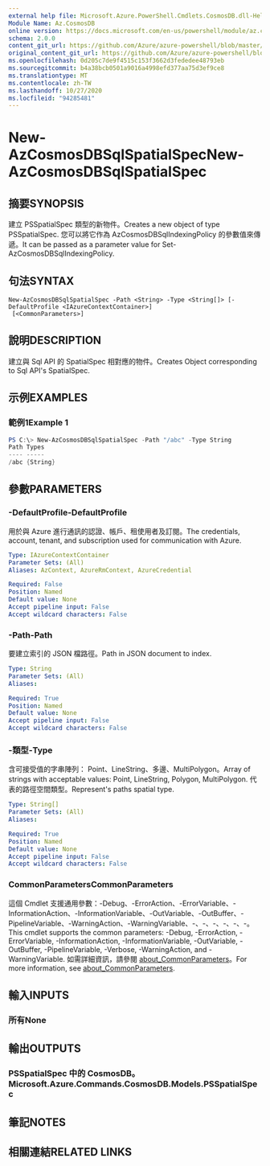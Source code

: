 ```yaml
---
external help file: Microsoft.Azure.PowerShell.Cmdlets.CosmosDB.dll-Help.xml
Module Name: Az.CosmosDB
online version: https://docs.microsoft.com/en-us/powershell/module/az.cosmosdb/new-azcosmosdbsqlspatialspec
schema: 2.0.0
content_git_url: https://github.com/Azure/azure-powershell/blob/master/src/CosmosDB/CosmosDB/help/New-AzCosmosDBSqlSpatialSpec.md
original_content_git_url: https://github.com/Azure/azure-powershell/blob/master/src/CosmosDB/CosmosDB/help/New-AzCosmosDBSqlSpatialSpec.md
ms.openlocfilehash: 0d205c7de9f4515c153f3662d3fededee48793eb
ms.sourcegitcommit: b4a38bcb0501a9016a4998efd377aa75d3ef9ce8
ms.translationtype: MT
ms.contentlocale: zh-TW
ms.lasthandoff: 10/27/2020
ms.locfileid: "94285481"
---
```

# <span data-ttu-id="03cb2-101">New-AzCosmosDBSqlSpatialSpec</span><span class="sxs-lookup"><span data-stu-id="03cb2-101">New-AzCosmosDBSqlSpatialSpec</span></span>

## <span data-ttu-id="03cb2-102">摘要</span><span class="sxs-lookup"><span data-stu-id="03cb2-102">SYNOPSIS</span></span>
<span data-ttu-id="03cb2-103">建立 PSSpatialSpec 類型的新物件。</span><span class="sxs-lookup"><span data-stu-id="03cb2-103">Creates a new object of type PSSpatialSpec.</span></span> <span data-ttu-id="03cb2-104">您可以將它作為 AzCosmosDBSqlIndexingPolicy 的參數值來傳遞。</span><span class="sxs-lookup"><span data-stu-id="03cb2-104">It can be passed as a parameter value for Set-AzCosmosDBSqlIndexingPolicy.</span></span>

## <span data-ttu-id="03cb2-105">句法</span><span class="sxs-lookup"><span data-stu-id="03cb2-105">SYNTAX</span></span>

```
New-AzCosmosDBSqlSpatialSpec -Path <String> -Type <String[]> [-DefaultProfile <IAzureContextContainer>]
 [<CommonParameters>]
```

## <span data-ttu-id="03cb2-106">說明</span><span class="sxs-lookup"><span data-stu-id="03cb2-106">DESCRIPTION</span></span>
<span data-ttu-id="03cb2-107">建立與 Sql API 的 SpatialSpec 相對應的物件。</span><span class="sxs-lookup"><span data-stu-id="03cb2-107">Creates Object corresponding to Sql API's SpatialSpec.</span></span>

## <span data-ttu-id="03cb2-108">示例</span><span class="sxs-lookup"><span data-stu-id="03cb2-108">EXAMPLES</span></span>

### <span data-ttu-id="03cb2-109">範例1</span><span class="sxs-lookup"><span data-stu-id="03cb2-109">Example 1</span></span>
```powershell
PS C:\> New-AzCosmosDBSqlSpatialSpec -Path "/abc" -Type String
Path Types
---- -----
/abc {String}
```

## <span data-ttu-id="03cb2-110">參數</span><span class="sxs-lookup"><span data-stu-id="03cb2-110">PARAMETERS</span></span>

### <span data-ttu-id="03cb2-111">-DefaultProfile</span><span class="sxs-lookup"><span data-stu-id="03cb2-111">-DefaultProfile</span></span>
<span data-ttu-id="03cb2-112">用於與 Azure 進行通訊的認證、帳戶、租使用者及訂閱。</span><span class="sxs-lookup"><span data-stu-id="03cb2-112">The credentials, account, tenant, and subscription used for communication with Azure.</span></span>

```yaml
Type: IAzureContextContainer
Parameter Sets: (All)
Aliases: AzContext, AzureRmContext, AzureCredential

Required: False
Position: Named
Default value: None
Accept pipeline input: False
Accept wildcard characters: False
```

### <span data-ttu-id="03cb2-113">-Path</span><span class="sxs-lookup"><span data-stu-id="03cb2-113">-Path</span></span>
<span data-ttu-id="03cb2-114">要建立索引的 JSON 檔路徑。</span><span class="sxs-lookup"><span data-stu-id="03cb2-114">Path in JSON document to index.</span></span>

```yaml
Type: String
Parameter Sets: (All)
Aliases:

Required: True
Position: Named
Default value: None
Accept pipeline input: False
Accept wildcard characters: False
```

### <span data-ttu-id="03cb2-115">-類型</span><span class="sxs-lookup"><span data-stu-id="03cb2-115">-Type</span></span>
<span data-ttu-id="03cb2-116">含可接受值的字串陣列： Point、LineString、多邊、MultiPolygon。</span><span class="sxs-lookup"><span data-stu-id="03cb2-116">Array of strings with acceptable values: Point, LineString, Polygon, MultiPolygon.</span></span>
<span data-ttu-id="03cb2-117">代表的路徑空間類型。</span><span class="sxs-lookup"><span data-stu-id="03cb2-117">Represent's paths spatial type.</span></span>

```yaml
Type: String[]
Parameter Sets: (All)
Aliases:

Required: True
Position: Named
Default value: None
Accept pipeline input: False
Accept wildcard characters: False
```

### <span data-ttu-id="03cb2-118">CommonParameters</span><span class="sxs-lookup"><span data-stu-id="03cb2-118">CommonParameters</span></span>
<span data-ttu-id="03cb2-119">這個 Cmdlet 支援通用參數：-Debug、-ErrorAction、-ErrorVariable、-InformationAction、-InformationVariable、-OutVariable、-OutBuffer、-PipelineVariable、-WarningAction、-WarningVariable、-、-、-、-、-、-。</span><span class="sxs-lookup"><span data-stu-id="03cb2-119">This cmdlet supports the common parameters: -Debug, -ErrorAction, -ErrorVariable, -InformationAction, -InformationVariable, -OutVariable, -OutBuffer, -PipelineVariable, -Verbose, -WarningAction, and -WarningVariable.</span></span> <span data-ttu-id="03cb2-120">如需詳細資訊，請參閱 [about_CommonParameters](http://go.microsoft.com/fwlink/?LinkID=113216)。</span><span class="sxs-lookup"><span data-stu-id="03cb2-120">For more information, see [about_CommonParameters](http://go.microsoft.com/fwlink/?LinkID=113216).</span></span>

## <span data-ttu-id="03cb2-121">輸入</span><span class="sxs-lookup"><span data-stu-id="03cb2-121">INPUTS</span></span>

### <span data-ttu-id="03cb2-122">所有</span><span class="sxs-lookup"><span data-stu-id="03cb2-122">None</span></span>

## <span data-ttu-id="03cb2-123">輸出</span><span class="sxs-lookup"><span data-stu-id="03cb2-123">OUTPUTS</span></span>

### <span data-ttu-id="03cb2-124">PSSpatialSpec 中的 CosmosDB。</span><span class="sxs-lookup"><span data-stu-id="03cb2-124">Microsoft.Azure.Commands.CosmosDB.Models.PSSpatialSpec</span></span>

## <span data-ttu-id="03cb2-125">筆記</span><span class="sxs-lookup"><span data-stu-id="03cb2-125">NOTES</span></span>

## <span data-ttu-id="03cb2-126">相關連結</span><span class="sxs-lookup"><span data-stu-id="03cb2-126">RELATED LINKS</span></span>
